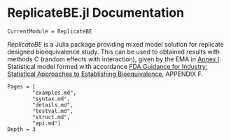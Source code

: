 # ReplicateBE.jl Documentation

```@meta
CurrentModule = ReplicateBE
```

*ReplicateBE* is a Julia package providing mixed model solution for replicate designed bioequivalence study. This can be used to obtained results with methods C (random effects with interaction), given by the EMA in [Annex I](https://www.ema.europa.eu/en/documents/other/31-annex-i-statistical-analysis-methods-compatible-ema-bioequivalence-guideline_en.pdf "EMA/582648/2016, 21 September 2016"). Statistical model formed with accordance [FDA Guidance for Industry: Statistical Approaches to Establishing Bioequivalence](https://www.fda.gov/media/70958/download), APPENDIX F.

```@contents
Pages = [
        "examples.md",
        "syntax.md",
        "details.md",
        "testval.md",
        "struct.md",
        "api.md"]
Depth = 3
```
